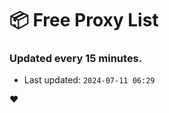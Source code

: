 # :package: Free Proxy List
### Updated every 15 minutes.

- Last updated: `2024-07-11 06:29`

:heart:

